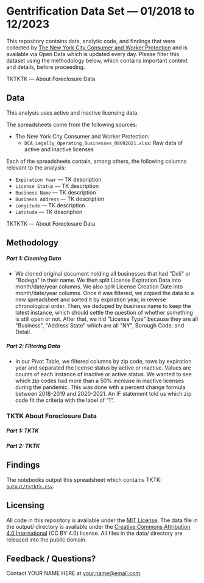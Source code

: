 # Gentrification Data Set — 01/2018 to 12/2023

This repository contains data, analytic code, and findings that were collected by [The New York City Consumer and Worker Protection](https://data.cityofnewyork.us/Business/Legally-Operating-Businesses/w7w3-xahh) and is available via Open Data which is updated every day. Please filter this dataset using the methodology below, which contains important context and details, before proceeding.

TKTKTK –– About Foreclosure Data

## Data

This analysis uses active and inactive licensing data.

The spreadsheets come from the following sources:

- The New York City Consumer and Worker Protection:
  - `DCA_Legally_Operating_Businesses_08092021.xlsx`: Raw data of active and inactive licenses

Each of the spreadsheets contain, among others, the following columns relevant to the analysis:

- `Expiration Year` — TK description
- `License Status` — TK description
- `Business Name` — TK description
- `Business Address` — TK description
- `Longitude` — TK description
- `Latitude` — TK description

TKTKTK –– About Foreclosure Data

## Methodology

##### Part 1: Cleaning Data

- We cloned original document holding all businesses that had "Deli" or "Bodega" in their name. We then split License Expiration Data into month/date/year columns. We also split License Creation Date into month/date/year columns. Once it was filtered, we copied the data to a new spreadsheet and sorted it by expiration year, in reverse chronological order. Then, we deduped by business name to keep the latest instance, which should settle the question of whether something is still open or not. After that, we hid "License Type" because they are all "Business", "Address State" which are all "NY", Borough Code, and Detail. 


##### Part 2: Filtering Data

- In our Pivot Table, we filtered columns by zip code, rows by expiration year and separated the license status by active or inactive. Values are counts of each instance of inactive or active status. We wanted to see which zip codes had more than a 50% increase in inactive licenses during the pandemic. This was done with a percent change formula between 2018-2019 and 2020-2021. An IF statement told us which zip code fit the criteria with the label of “1”.


### TKTK About Foreclosure Data

##### Part 1: TKTK

##### Part 2: TKTK


## Findings

The notebooks output this spreadsheet which contains TKTK: [`output/tktktk.csv`](output/tktktk.csv).

## Licensing

All code in this repository is available under the [MIT License](https://opensource.org/licenses/MIT). The data file in the output/ directory is available under the [Creative Commons Attribution 4.0 International](https://creativecommons.org/licenses/by/4.0/) (CC BY 4.0) license. All files in the data/ directory are released into the public domain.

## Feedback / Questions?

Contact YOUR NAME HERE at your.name@email.com.
